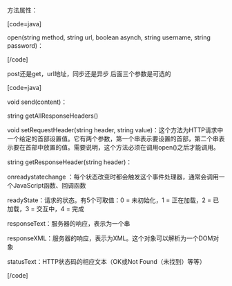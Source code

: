 方法属性：
[code=java]
open(string method, string url, boolean asynch, string username, string password)：
[/code]
post还是get，url地址，同步还是异步 后面三个参数是可选的
[code=java]
void send(content)：
string getAllResponseHeaders()
void setRequestHeader(string header, string value)：这个方法为HTTP请求中一个给定的首部设置值。它有两个参数，第一个串表示要设置的首部，第二个串表示要在首部中放置的值。需要说明，这个方法必须在调用open()之后才能调用。
string getResponseHeader(string header)：
onreadystatechange ：每个状态改变时都会触发这个事件处理器，通常会调用一个JavaScript函数、回调函数
readyState：请求的状态。有5个可取值：0 = 未初始化，1 = 正在加载，2 = 已加载，3 = 交互中，4 = 完成
responseText：服务器的响应，表示为一个串
responseXML：服务器的响应，表示为XML。这个对象可以解析为一个DOM对象
statusText：HTTP状态码的相应文本（OK或Not Found（未找到）等等）
[/code]